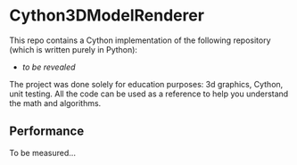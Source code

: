 # Cython3DModelRenderer


This repo contains a Cython implementation of the following repository (which is written purely in Python):
- *to be revealed*

The project was done solely for education purposes: 3d graphics, Cython, unit testing. 
All the code can be used as a reference to help you understand the math and algorithms.


## Performance

To be measured...
